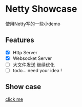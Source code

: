 # Netty Showcase

使用Netty写的一些小demo

## Features

- [x] Http Server
- [x] Websocket Server
- [ ] 大文件发送 继续优化
- [ ] todo... need your idea !

## Show case
[click me](https://github.com/fzdwx/sky/blob/main/sky-infrastructure/src/test/java/http/HttpServerTest.java)
